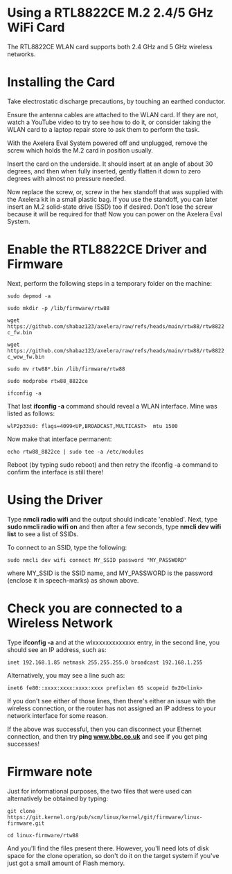 # Using a RTL8822CE M.2 2.4/5 GHz WiFi Card
The RTL8822CE WLAN card supports both 2.4 GHz and 5 GHz wireless networks.

# Installing the Card
Take electrostatic discharge precautions, by touching an earthed conductor.

Ensure the antenna cables are attached to the WLAN card. If they are not, watch a YouTube video to try to see how to do it, or consider taking the WLAN card to a laptop repair store to ask them to perform the task.

With the Axelera Eval System powered off and unplugged, remove the screw which holds the M.2 card in position usually.

Insert the card on the underside. It should insert at an angle of about 30 degrees, and then when fully inserted, gently flatten it down to zero degrees with almost no pressure needed.

Now replace the screw, or, screw in the hex standoff that was supplied with the Axelera kit in a small plastic bag. If you use the standoff, you can later insert an M.2 solid-state drive (SSD) too if desired. Don't lose the screw because it will be required for that!
Now you can power on the Axelera Eval System.

# Enable the RTL8822CE Driver and Firmware
Next, perform the following steps in a temporary folder on the machine:

``sudo depmod -a``

``sudo mkdir -p /lib/firmware/rtw88``

``wget https://github.com/shabaz123/axelera/raw/refs/heads/main/rtw88/rtw8822c_fw.bin``

``wget https://github.com/shabaz123/axelera/raw/refs/heads/main/rtw88/rtw8822c_wow_fw.bin``

``sudo mv rtw88*.bin /lib/firmware/rtw88``

``sudo modprobe rtw88_8822ce``

``ifconfig -a``

That last **ifconfig -a** command should reveal a WLAN interface. Mine was listed as follows:

``wlP2p33s0: flags=4099<UP,BROADCAST,MULTICAST>  mtu 1500``

Now make that interface permanent:

``echo rtw88_8822ce | sudo tee -a /etc/modules``

Reboot (by typing sudo reboot) and then retry the ifconfig -a command to confirm the interface is still there!

# Using the Driver

Type **nmcli radio wifi** and the output should indicate 'enabled'. Next, type **sudo nmcli radio wifi on** and then after a few seconds, type **nmcli dev wifi list** to see a list of SSIDs. 

To connect to an SSID, type the following:

`sudo nmcli dev wifi connect MY_SSID password "MY_PASSWORD"`

where MY_SSID is the SSID name, and MY_PASSWORD is the password (enclose it in speech-marks) as shown above.

# Check you are connected to a Wireless Network

Type **ifconfig -a** and at the wlxxxxxxxxxxxxx entry, in the second line, you should see an IP address, such as:

`inet 192.168.1.85 netmask 255.255.255.0 broadcast 192.168.1.255`

Alternatively, you may see a line such as:

`inet6 fe80::xxxx:xxxx:xxxx:xxxx prefixlen 65 scopeid 0x20<link>`

If you don't see either of those lines, then there's either an issue with the wireless connection, or the router has not assigned an IP address to your network interface for some reason.

If the above was successful, then you can disconnect your Ethernet connection, and then try **ping www.bbc.co.uk** and see if you get ping successes!



# Firmware note
Just for informational purposes, the two files that were used can alternatively be obtained by typing: 

``git clone https://git.kernel.org/pub/scm/linux/kernel/git/firmware/linux-firmware.git``

``cd linux-firmware/rtw88 ``
 
And you'll find the files present there. However, you'll need lots of disk space for the clone operation, so don't do it on the target system if you've just got a small amount of Flash memory.


